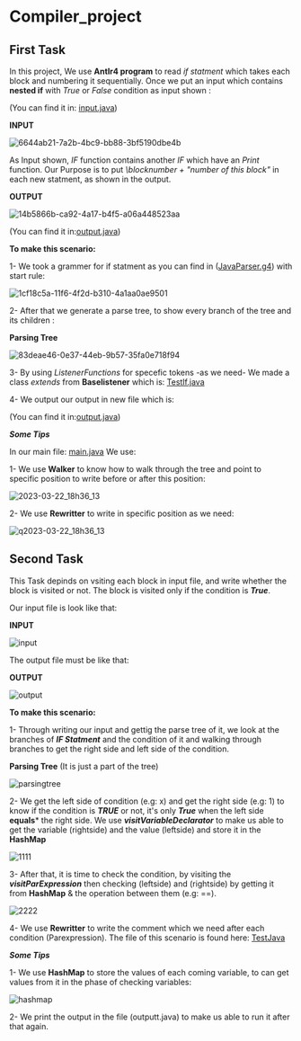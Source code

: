 # Compiler_project

## First Task
In this project, We use **Antlr4 program** to read *if statment* which takes each block and numbering it sequentially.
Once we put an input which contains **nested if** with *True* or *False* condition as input shown :

(You can find it in: [input.java](https://github.com/Asmahan-Rashed/Compiler_project/blob/main/input.java))

**INPUT**


![6644ab21-7a2b-4bc9-bb88-3bf5190dbe4b](https://user-images.githubusercontent.com/76706477/227800586-d27d8ef5-e7cf-41d1-88c4-44543e0415dd.jpg)


As Input shown, *IF* function contains another *IF* which have an *Print* function. Our Purpose is to put *\\blocknumber + "number of this block"* in each new statment, as shown in the output.


**OUTPUT**

![14b5866b-ca92-4a17-b4f5-a06a448523aa](https://user-images.githubusercontent.com/76706477/227800626-bab051a5-8b0b-4273-8d3c-f54e4798857e.jpg)



(You can find it in:[output.java](https://github.com/Asmahan-Rashed/Compiler_project/blob/main/output.java))

**To make this scenario:**

1- We took a grammer for if statment as you can find in ([JavaParser.g4](https://github.com/Asmahan-Rashed/Compiler_project/blob/main/JavaParser.g4))
with start rule:

![1cf18c5a-11f6-4f2d-b310-4a1aa0ae9501](https://user-images.githubusercontent.com/76706477/227800660-64117840-ecd7-4d4b-ac52-6fdf7daabc76.jpg)


2- After that we generate a parse tree, to show every branch of the tree and its children :


**Parsing Tree**

![83deae46-0e37-44eb-9b57-35fa0e718f94](https://user-images.githubusercontent.com/76706477/227800672-a5788346-a349-4a09-b465-f7adadd5a698.jpg)


3- By using *ListenerFunctions* for specefic tokens -as we need- We made a class *extends* from **Baselistener** which is:
[TestIf.java](https://github.com/Asmahan-Rashed/Compiler_project/blob/main/TestIf.java)

4- We output our output in new file which is:

(You can find it in:[output.java](https://github.com/Asmahan-Rashed/Compiler_project/blob/main/output.java))




***Some Tips***


In our main file:  [main.java](https://github.com/Asmahan-Rashed/Compiler_project/blob/main/main.java) We use:


1- We use **Walker** to know how to walk through the tree and point to specific position to write before or after this position:

![2023-03-22_18h36_13](https://user-images.githubusercontent.com/76706477/226975538-ef5dc1ce-e98e-4dfc-976d-ac19fc813df2.png)


2- We use **Rewritter** to write in specific position as we need:

![q2023-03-22_18h36_13](https://user-images.githubusercontent.com/76706477/226975441-aaeab462-af3a-4f10-b6af-1ac05a3688ac.png)




## Second Task

This Task depinds on vsiting each block in input file, and write whether the block is visited or not. The block is visited only if the condition is ***True***.

Our input file is look like that:


**INPUT**

![input](https://user-images.githubusercontent.com/76706477/228049601-3dd08901-4ed4-4d36-8e25-9b0f4d4c9514.png)



The output file must be like that:


**OUTPUT**

![output](https://user-images.githubusercontent.com/76706477/228050608-fa3b5dfd-253c-4a5e-adbb-3a9947ec4d60.png)


**To make this scenario:**

1- Through writing our input and gettig the parse tree of it, we look at the branches of ***IF Statment*** and the condition of it and walking through branches to get the right side and left side of the condition.


**Parsing Tree**
(It is just a part of the tree)

![parsingtree](https://user-images.githubusercontent.com/76706477/228052044-63f917fc-c366-45ca-bf73-1257c87cc6e6.png)


2- We get the left side of condition (e.g: x) and get the right side (e.g: 1)  to know if the condition is ***TRUE*** or not, it's only ***True*** when the left side **equals*** the right side. We use  ***visitVariableDeclarator*** to make us able to get the variable (rightside) and the value (leftside) and store it in the **HashMap**


![1111](https://user-images.githubusercontent.com/76706477/228055961-b7641c22-eae6-4796-8339-c610f0c5c16f.png)



3- After that, it is time to check the condition, by visiting the ***visitParExpression*** then checking (leftside) and (rightside) by getting it from **HashMap** & the operation between them (e.g: ==). 

![2222](https://user-images.githubusercontent.com/76706477/228057766-239a3d0d-fd68-4108-8d7f-dc0bb36d9d9c.png)


4- We use **Rewritter** to write the comment which we need after each condition (Parexpression). The file of this scenario is found here: [TestJava](https://github.com/Asmahan-Rashed/Compiler_project/blob/main/TestIf.java)



***Some Tips***

1- We use **HashMap** to store the values of each coming variable, to can get values from it in the phase of checking variables:

![hashmap](https://user-images.githubusercontent.com/76706477/228060969-9342b973-ba16-4176-9536-1a6a6855e353.png)


2- We print the output in the file (outputt.java) to make us able to run it after that again.
